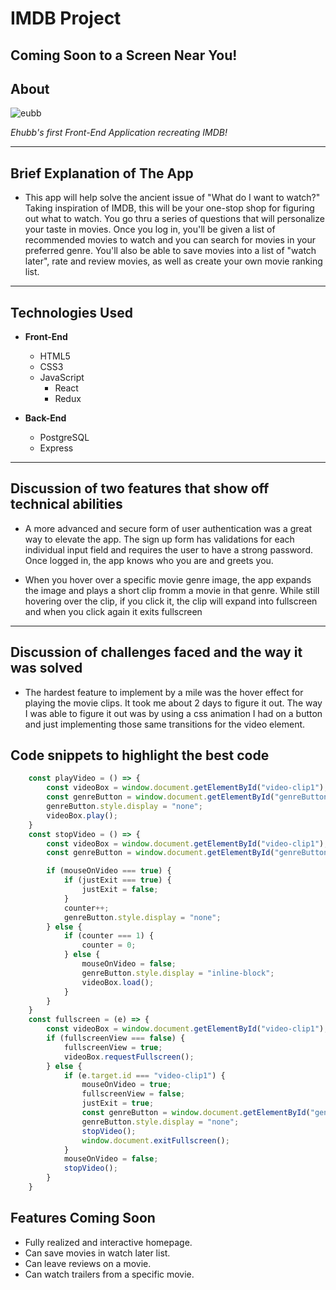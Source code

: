 # **IMDB Project**

## **Coming Soon to a Screen Near You!**

## **About**

![eubb](https://img.thedailybeast.com/image/upload/dpr_2.0/c_crop,h_1687,w_1687,x_818,y_-1/c_limit,w_128/d_placeholder_euli9k,fl_lossy,q_auto/v1570369979/191002-leon-joker-tease_sj5zax)

_Ehubb's first Front-End Application recreating IMDB!_

---

## **Brief Explanation of The App** 

- This app will help solve the ancient issue of "What do I want to watch?" Taking inspiration of IMDB, this will be your one-stop shop for figuring out what to watch. You go thru a series of questions that will personalize your taste in movies. Once you log in, you'll be given a list of recommended movies to watch and you can search for movies in your preferred genre. You'll also be able to save movies into a list of "watch later", rate and review movies, as well as create your own movie ranking list. 

---

## **Technologies Used**

- **Front-End**

    - HTML5
    - CSS3
    - JavaScript
        - React
        - Redux

- **Back-End**

    - PostgreSQL
    - Express

---

## **Discussion of two features that show off technical abilities**

- A more advanced and secure form of user authentication was a great way to elevate the app. The sign up form has validations for each individual input field and requires the user to have a strong password. Once logged in, the app knows who you are and greets you.

- When you hover over a specific movie genre image, the app expands the image and plays a short clip fromm a movie in that genre. While still hovering over the clip, if you click it, the clip will expand into fullscreen and when you click again it exits fullscreen

---

## **Discussion of challenges faced and the way it was solved**

- The hardest feature to implement by a mile was the hover effect for playing the movie clips. It took me about 2 days to figure it out. The way I was able to figure it out was by using a css animation I had on a button and just implementing those same transitions for the video element. 

## **Code snippets to highlight the best code**

```js
    const playVideo = () => {
        const videoBox = window.document.getElementById("video-clip1");
        const genreButton = window.document.getElementById("genreButton1");
        genreButton.style.display = "none";
        videoBox.play();
    }
    const stopVideo = () => {
        const videoBox = window.document.getElementById("video-clip1");
        const genreButton = window.document.getElementById("genreButton1");

        if (mouseOnVideo === true) {
            if (justExit === true) {
                justExit = false;
            }
            counter++;
            genreButton.style.display = "none";
        } else {
            if (counter === 1) {
                counter = 0;
            } else {
                mouseOnVideo = false;
                genreButton.style.display = "inline-block";
                videoBox.load();
            }
        }
    }
    const fullscreen = (e) => {
        const videoBox = window.document.getElementById("video-clip1");
        if (fullscreenView === false) {
            fullscreenView = true;
            videoBox.requestFullscreen();
        } else {
            if (e.target.id === "video-clip1") {
                mouseOnVideo = true;
                fullscreenView = false;
                justExit = true;
                const genreButton = window.document.getElementById("genreButton1");
                genreButton.style.display = "none";
                stopVideo();
                window.document.exitFullscreen();
            }
            mouseOnVideo = false;
            stopVideo();
        }
    }
```

## **Features Coming Soon**

- Fully realized and interactive homepage.
- Can save movies in watch later list.
- Can leave reviews on a movie.
- Can watch trailers from a specific movie.